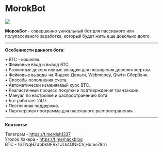 # MorokBot
<img src = "http://telegra.ph/file/86a5ae658feb7b4e099f6.png">


<b> МорокБот </b>- совершенно уникальный бот для пассивного или полупассивного заработка, который будет жить еще довольно долго.
- - - - - 
<b> Особенности данного бота: </b>

• BTC - кошелек. <br>
• Фейковые ввод и вывод BTC. <br>
• Различные декоративные вкладки для повышения доверия жертвы. <br>
• Фейковые выводы на Яндекс.Деньги, Webmoney, Qiwi и Сбербанк. <br>
• Способы пополнения счета. <br>
• Автоматически изменяемый курс BTC. <br>
• Реалистичный процесс покупки и подтверждения транзакции. <br>
• Мануал по настройке и распространению бота. <br>
• Бот работает 24/7. <br>
• Постоянная поддержка. <br>
• Партнерская программа для пассивного распространения. <br>
- - - - -
<b> Контакты: </b>

Телеграм - https://t.me/dsh1337 <br>
Уголок Хакера - https://t.me/hackblog <br>
BTC - 1GTNqHZdbbkGFRx1ULk4QNkCVjHumo78rn
